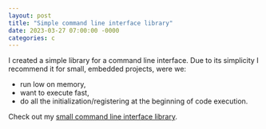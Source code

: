 ```yaml
---
layout: post
title: "Simple command line interface library"
date: 2023-03-27 07:00:00 -0000
categories: c
---
```


I created a simple library for a command line interface. Due to its simplicity I recommend it for small,
embedded projects, were we:
- run low on memory, 
- want to execute fast,
- do all the initialization/registering at the beginning of code execution.

Check out my [small command line interface library](https://github.com/grzegorz-grzeda/cli).